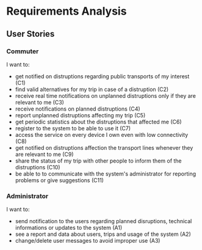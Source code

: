 # Requirements Analysis

## User Stories

### Commuter

I want to:

* get notified on distruptions regarding public transports of my interest (C1)
* find valid alternatives for my trip in case of a distruption (C2)
* receive real time notifications on unplanned distruptions only if they are relevant to me (C3)
* receive notifications on planned distruptions (C4)
* report unplanned distruptions affecting my trip (C5)
* get periodic statistics about the distruptions that affected me (C6)
* register to the system to be able to use it (C7)
* access the service on every device I own even with low connectivity (C8)
* get notified on distruptions affection the transport lines whenever they are relevant to me (C9)
* share the status of my trip with other people to inform them of the distruptions (C10)
* be able to to communicate with the system's administrator for reporting problems or give suggestions (C11)


### Administrator

I want to:

* send notification to the users regarding planned disruptions, technical informations or updates to the system (A1)
* see a report and data about users, trips and usage of the system (A2)
* change/delete user messages to avoid improper use (A3)

